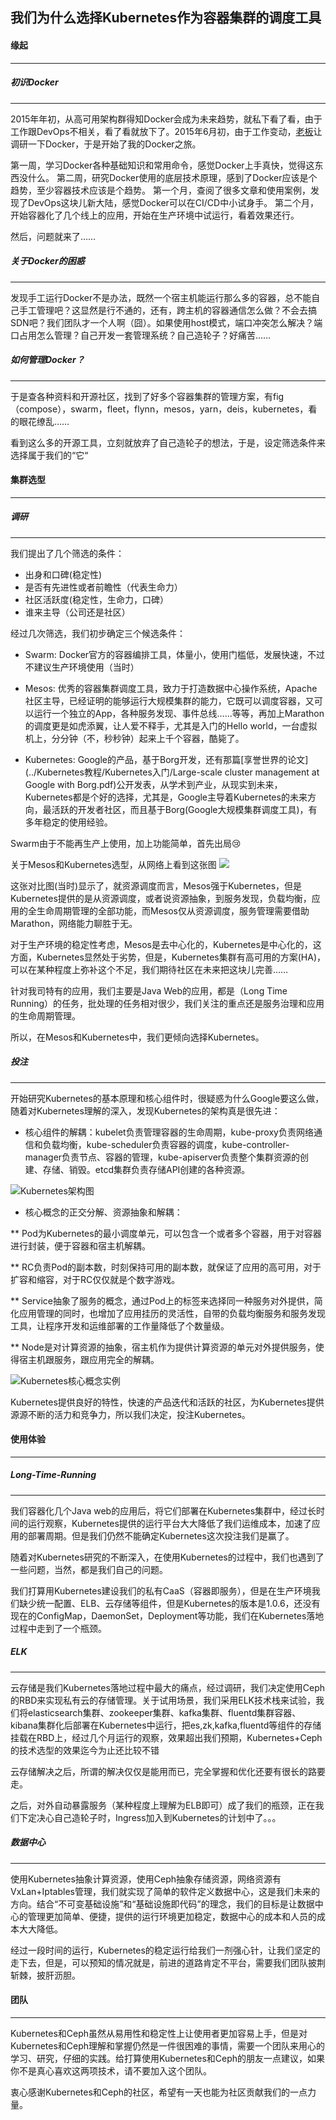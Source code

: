 我们为什么选择Kubernetes作为容器集群的调度工具
----------------------------------------------------------------

#### 缘起
----------------------------------------------------------------

##### 初识Docker
----------------------------------------------------------------

2015年年初，从高可用架构群得知Docker会成为未来趋势，就私下看了看，由于工作跟DevOps不相关，看了看就放下了。2015年6月初，由于工作变动，[老板](http://item.jd.com/11905648.html)让调研一下Docker，于是开始了我的Docker之旅。

第一周，学习Docker各种基础知识和常用命令，感觉Docker上手真快，觉得这东西没什么。
第二周，研究Docker使用的底层技术原理，感到了Docker应该是个趋势，至少容器技术应该是个趋势。
第一个月，查阅了很多文章和使用案例，发现了DevOps这块儿新大陆，感觉Docker可以在CI/CD中小试身手。
第二个月，开始容器化了几个线上的应用，开始在生产环境中试运行，看着效果还行。

然后，问题就来了……

##### 关于Docker的困惑
----------------------------------------------------------------

发现手工运行Docker不是办法，既然一个宿主机能运行那么多的容器，总不能自己手工管理吧？这显然是行不通的，还有，跨主机的容器通信怎么做？不会去搞SDN吧？我们团队才一个人啊（囧）。如果使用host模式，端口冲突怎么解决？端口占用怎么管理？自己开发一套管理系统？自己造轮子？好痛苦……


##### 如何管理Docker？
----------------------------------------------------------------

于是查各种资料和开源社区，找到了好多个容器集群的管理方案，有fig（compose），swarm，fleet，flynn，mesos，yarn，deis，kubernetes，看的眼花缭乱……

看到这么多的开源工具，立刻就放弃了自己造轮子的想法，于是，设定筛选条件来选择属于我们的“它“

#### 集群选型
----------------------------------------------------------------

##### 调研
----------------------------------------------------------------

我们提出了几个筛选的条件：

* 出身和口碑(稳定性)
* 是否有先进性或者前瞻性（代表生命力）
* 社区活跃度(稳定性，生命力，口碑）
* 谁来主导（公司还是社区）

经过几次筛选，我们初步确定三个候选条件：

* Swarm: Docker官方的容器编排工具，体量小，使用门槛低，发展快速，不过不建议生产环境使用（当时）

* Mesos: 优秀的容器集群调度工具，致力于打造数据中心操作系统，Apache社区主导，已经证明的能够运行大规模集群的能力，它既可以调度容器，又可以运行一个独立的App，各种服务发现、事件总线……等等，再加上Marathon的调度更是如虎添翼，让人爱不释手，尤其是入门的Hello world，一台虚拟机上，分分钟（不，秒秒钟）起来上千个容器，酷毙了。

* Kubernetes: Google的产品，基于Borg开发，还有那篇[享誉世界的论文](../Kubernetes教程/Kubernetes入门/Large-scale cluster management at Google with Borg.pdf)公开发表，从学术到产业，从现实到未来，Kubernetes都是个好的选择，尤其是，Google主导着Kubernetes的未来方向，最活跃的开发者社区，而且基于Borg(Google大规模集群调度工具)，有多年稳定的使用经验。


Swarm由于不能再生产上使用，加上功能简单，首先出局😢

关于Mesos和Kubernetes选型，从网络上看到这张图
![](docker-cluster.png)

这张对比图(当时)显示了，就资源调度而言，Mesos强于Kubernetes，但是Kubernetes提供的是从资源调度，或者说资源抽象，到服务发现，负载均衡，应用的全生命周期管理的全部功能，而Mesos仅从资源调度，服务管理需要借助Marathon，网络能力聊胜于无。

对于生产环境的稳定性考虑，Mesos是去中心化的，Kubernetes是中心化的，这方面，Kubernetes显然处于劣势，但是，Kubernetes集群有高可用的方案(HA)，可以在某种程度上弥补这个不足，我们期待社区在未来把这块儿完善……

针对我司特有的应用，我们主要是Java Web的应用，都是（Long Time Running）的任务，批处理的任务相对很少，我们关注的重点还是服务治理和应用的生命周期管理。


所以，在Mesos和Kubernetes中，我们更倾向选择Kubernetes。

##### 投注
----------------------------------------------------------------

开始研究Kubernetes的基本原理和核心组件时，很疑惑为什么Google要这么做，随着对Kubernetes理解的深入，发现Kubernetes的架构真是很先进：

* 核心组件的解耦：kubelet负责管理容器的生命周期，kube-proxy负责网络通信和负载均衡，kube-scheduler负责容器的调度，kube-controller-manager负责节点、容器的管理，kube-apiserver负责整个集群资源的创建、存储、销毁。etcd集群负责存储API创建的各种资源。

![Kubernetes架构图](kubernetes-arch.png)

* 核心概念的正交分解、资源抽象和解耦：

** Pod为Kubernetes的最小调度单元，可以包含一个或者多个容器，用于对容器进行封装，便于容器和宿主机解耦。

** RC负责Pod的副本数，时刻保持可用的副本数，就保证了应用的高可用，对于扩容和缩容，对于RC仅仅就是个数字游戏。

** Service抽象了服务的概念，通过Pod上的标签来选择同一种服务对外提供，简化应用管理的同时，也增加了应用挂历的灵活性，自带的负载均衡服务和服务发现工具，让程序开发和运维部署的工作量降低了个数量级。

** Node是对计算资源的抽象，宿主机作为提供计算资源的单元对外提供服务，使得宿主机跟服务，跟应用完全的解耦。

![Kubernetes核心概念实例](Kube-Arch.png)

Kubernetes提供良好的特性，快速的产品迭代和活跃的社区，为Kubernetes提供源源不断的活力和竞争力，所以我们决定，投注Kubernetes。

#### 使用体验
----------------------------------------------------------------

##### Long-Time-Running
----------------------------------------------------------------

我们容器化几个Java web的应用后，将它们部署在Kubernetes集群中，经过长时间的运行观察，Kubernetes提供的运行平台大大降低了我们运维成本，加速了应用的部署周期。但是我们仍然不能确定Kubernetes这次投注我们是赢了。

随着对Kubernetes研究的不断深入，在使用Kubernetes的过程中，我们也遇到了一些问题，当然，都是我们自己的问题。

我们打算用Kubernetes建设我们的私有CaaS（容器即服务），但是在生产环境我们缺少统一配置、ELB、云存储等组件，但是Kubernetes的版本是1.0.6，还没有现在的ConfigMap，DaemonSet，Deployment等功能，我们在Kubernetes落地过程中走到了一个瓶颈。


##### ELK
----------------------------------------------------------------

云存储是我们Kubernetes落地过程中最大的痛点，经过调研，我们决定使用Ceph的RBD来实现私有云的存储管理。关于试用场景，我们采用ELK技术栈来试验，我们将elasticsearch集群、zookeeper集群、kafka集群、fluentd集群容器、kibana集群化后部署在Kubernetes中运行，把es,zk,kafka,fluentd等组件的存储挂载在RBD上，经过几个月运行的观察，效果超出我们预期，Kubernetes+Ceph的技术选型的效果迄今为止还比较不错

云存储解决之后，所谓的解决仅仅是能用而已，完全掌握和优化还要有很长的路要走。

之后，对外自动暴露服务（某种程度上理解为ELB即可）成了我们的瓶颈，正在我们下定决心自己造轮子时，Ingress加入到Kubernetes的计划中了。。。

##### 数据中心
----------------------------------------------------------------

使用Kubernetes抽象计算资源，使用Ceph抽象存储资源，网络资源有VxLan+Iptables管理，我们就实现了简单的软件定义数据中心，这是我们未来的方向。结合“不可变基础设施”和“基础设施即代码”的理念，我们的目标是让数据中心的管理更加简单、便捷，提供的运行环境更加稳定，数据中心的成本和人员的成本大大降低。

经过一段时间的运行，Kubernetes的稳定运行给我们一剂强心针，让我们坚定的走下去，但是，可以预知的情况就是，前进的道路肯定不平台，需要我们团队披荆斩棘，披肝沥胆。


#### 团队
----------------------------------------------------------------

Kubernetes和Ceph虽然从易用性和稳定性上让使用者更加容易上手，但是对Kubernetes和Ceph理解和掌握仍然是一件很困难的事情，需要一个团队来用心的学习、研究，仔细的实践。给打算使用Kubernetes和Ceph的朋友一点建议，如果你不是真心喜欢这两项技术，请不要加入这个团队。

衷心感谢Kubernetes和Ceph的社区，希望有一天也能为社区贡献我们的一点力量。
